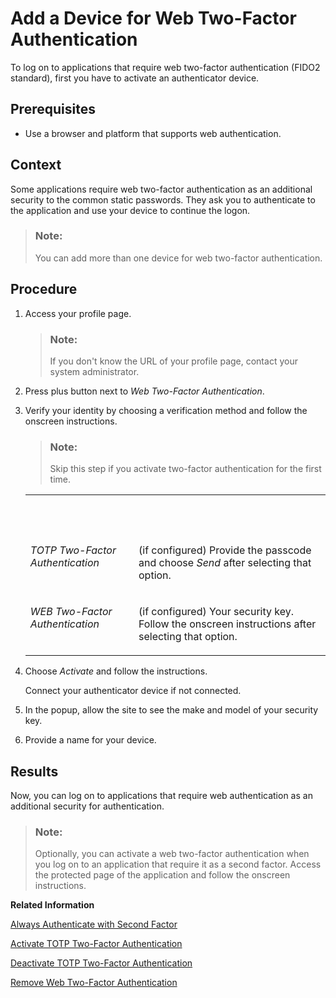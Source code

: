 <!-- loiof7eb115d45e5456e879eeea35c2d255d -->

# Add a Device for Web Two-Factor Authentication

To log on to applications that require web two-factor authentication \(FIDO2 standard\), first you have to activate an authenticator device.



## Prerequisites

-   Use a browser and platform that supports web authentication.



## Context

Some applications require web two-factor authentication as an additional security to the common static passwords. They ask you to authenticate to the application and use your device to continue the logon.

> ### Note:  
> You can add more than one device for web two-factor authentication.



<a name="loiof7eb115d45e5456e879eeea35c2d255d__steps_v3f_qmk_d3b"/>

## Procedure

1.  Access your profile page.

    > ### Note:  
    > If you don't know the URL of your profile page, contact your system administrator.

2.  Press plus button next to *Web Two-Factor Authentication*.

3.  Verify your identity by choosing a verification method and follow the onscreen instructions.

    > ### Note:  
    > Skip this step if you activate two-factor authentication for the first time.


    <table>
    <tr>
    <th valign="top">

     


    
    </th>
    <th valign="top">

     


    
    </th>
    </tr>
    <tr>
    <td valign="top">

    *TOTP Two-Factor Authentication*


    
    </td>
    <td valign="top">

    \(if configured\) Provide the passcode and choose *Send* after selecting that option.


    
    </td>
    </tr>
    <tr>
    <td valign="top">

    *WEB Two-Factor Authentication*


    
    </td>
    <td valign="top">

    \(if configured\) Your security key. Follow the onscreen instructions after selecting that option.


    
    </td>
    </tr>
    </table>
    
4.  Choose *Activate* and follow the instructions.

    Connect your authenticator device if not connected.

5.  In the popup, allow the site to see the make and model of your security key.

6.  Provide a name for your device.




<a name="loiof7eb115d45e5456e879eeea35c2d255d__result_wxb_5mk_d3b"/>

## Results

Now, you can log on to applications that require web authentication as an additional security for authentication.

> ### Note:  
> Optionally, you can activate a web two-factor authentication when you log on to an application that require it as a second factor. Access the protected page of the application and follow the onscreen instructions.

**Related Information**  


[Always Authenticate with Second Factor](always-authenticate-with-second-factor-4063b26.md "This document provides information about how to enhance the security of your account by always providing second factor in addition to your primary credentials.")

[Activate TOTP Two-Factor Authentication](activate-totp-two-factor-authentication-ab8a323.md "To log on to applications that require time-based one-time password (TOTP) as two-factor authentication, first you have to activate a mobile device that will generate TOTP passcodes.")

[Deactivate TOTP Two-Factor Authentication](deactivate-totp-two-factor-authentication-d26427a.md "This document shows you how to deactivate the TOTP two-factor authentication that you use to access applications requiring passcodes for stronger authentication.")

[Remove Web Two-Factor Authentication](remove-web-two-factor-authentication-3f70669.md "This document shows you how to remove the web two-factor authentication (FIDO2 standard) that you use to access applications requiring it for stronger authentication.")

